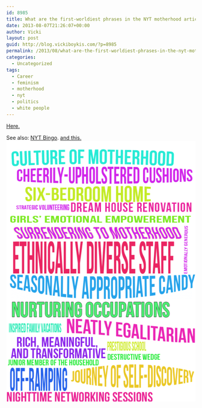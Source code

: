 ```yaml
---
id: 8985
title: What are the first-worldiest phrases in the NYT motherhood article?
date: 2013-08-07T21:26:07+00:00
author: Vicki
layout: post
guid: http://blog.vickiboykis.com/?p=8985
permalink: /2013/08/what-are-the-first-worldiest-phrases-in-the-nyt-motherhood-article/
categories:
  - Uncategorized
tags:
  - Career
  - feminism
  - motherhood
  - nyt
  - politics
  - white people
---
```

<a href="http://www.nytimes.com/2013/08/11/magazine/the-opt-out-generation-wants-back-in.html?pagewanted=1&_r=3&hp" target="_blank">Here. </a>

See also: <a title="this" href="http://blog.vickiboykis.com/2012/07/what-are-white-people-complaining-about-today/" target="_blank">NYT Bingo</a>. <a href="http://blog.vickiboykis.com/2011/12/new-york-times-story-idea-bingo-2011/" target="_blank">and this. </a>[<img class="aligncenter size-medium wp-image-8989" alt="motherhood" src="https://raw.githubusercontent.com/veekaybee/wlb/gh-pages/assets/images/2013/08/motherhood1-580x692.png" width="580" height="692" />](https://raw.githubusercontent.com/veekaybee/wlb/gh-pages/assets/images/2013/08/motherhood1.png)

&nbsp;